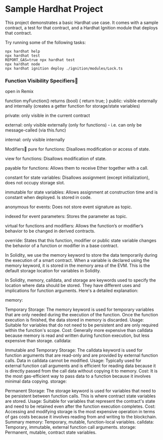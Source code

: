 # Sample Hardhat Project

This project demonstrates a basic Hardhat use case. It comes with a sample contract, a test for that contract, and a Hardhat Ignition module that deploys that contract.

Try running some of the following tasks:

```shell
npx hardhat help
npx hardhat test
REPORT_GAS=true npx hardhat test
npx hardhat node
npx hardhat ignition deploy ./ignition/modules/Lock.ts
```

### Function Visibility Specifiers

open in Remix

function myFunction() <visibility specifier> returns (bool) {
return true;
}
public: visible externally and internally (creates a getter function for storage/state variables)

private: only visible in the current contract

external: only visible externally (only for functions) - i.e. can only be message-called (via this.func)

internal: only visible internally

Modifiers
pure for functions: Disallows modification or access of state.

view for functions: Disallows modification of state.

payable for functions: Allows them to receive Ether together with a call.

constant for state variables: Disallows assignment (except initialization), does not occupy storage slot.

immutable for state variables: Allows assignment at construction time and is constant when deployed. Is stored in code.

anonymous for events: Does not store event signature as topic.

indexed for event parameters: Stores the parameter as topic.

virtual for functions and modifiers: Allows the function’s or modifier’s behavior to be changed in derived contracts.

override: States that this function, modifier or public state variable changes the behavior of a function or modifier in a base contract.

In Solidity, we use the memory keyword to store the data temporarily during the execution of a smart contract.
When a variable is declared using the memory keyword, it is stored in the memory area of the EVM. This is the default storage location for variables in Solidity.

In Solidity, memory, calldata, and storage are keywords used to specify the location where data should be stored. They have different uses and implications for function arguments. Here's a detailed explanation:

memory:

Temporary Storage: The memory keyword is used for temporary variables that are only needed during the execution of the function. Once the function execution is finished, the data stored in memory is discarded.
Usage: Suitable for variables that do not need to be persistent and are only required within the function's scope.
Cost: Generally more expensive than calldata because memory is read and written during function execution, but less expensive than storage.
calldata:

Immutable and Temporary Storage: The calldata keyword is used for function arguments that are read-only and are provided by external function calls. Data in calldata cannot be modified.
Usage: Typically used for external function call arguments and is efficient for reading data because it is directly passed from the call data without copying it to memory.
Cost: It is the most gas-efficient way to pass data to a function because it involves minimal data copying.
storage:

Permanent Storage: The storage keyword is used for variables that need to be persistent between function calls. This is where contract state variables are stored.
Usage: Suitable for variables that represent the contract's state and need to be retained even after the function execution completes.
Cost: Accessing and modifying storage is the most expensive operation in terms of gas costs because it involves reading from and writing to the blockchain.
Summary
memory: Temporary, mutable, function-local variables.
calldata: Temporary, immutable, external function call arguments.
storage: Permanent, mutable, contract state variables.
